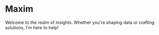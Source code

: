 # Maxim

Welcome to the realm of insights.
Whether you're shaping data or crafting solutions, I'm here to help! 
